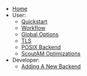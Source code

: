   * [Home](./Home)
  * User:
    * [Quickstart](./Quickstart)
    * [Workflow](./Workflow)
    * [Global Options](./Global-Options)
    * [TLS](./TLS)
    * [POSIX Backend](./POSIX-Backend)
    * [ScoutAM Optimizations](./ScoutAM-Optimizations)
  * Developer:
    * [Adding A New Backend](./Adding-A-New-Backend)
